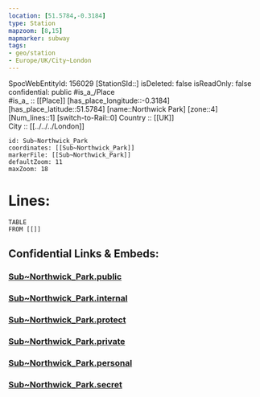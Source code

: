 ```yaml
---
location: [51.5784,-0.3184] 
type: Station 
mapzoom: [8,15] 
mapmarker: subway 
tags:
- geo/station
- Europe/UK/City~London
---
```

SpocWebEntityId: 156029
[StationSId::] 
isDeleted: false
isReadOnly: false
confidential: public
#is_a_/Place  
#is_a_ :: [[Place]] 
[has_place_longitude::-0.3184] 
[has_place_latitude::51.5784] 
[name::Northwick Park] 
[zone::4] 
[Num_lines::1] 
[switch-to-Rail::0] 
Country :: [[UK]]  
City :: [[../../../London]]  


```leaflet
id: Sub~Northwick_Park
coordinates: [[Sub~Northwick_Park]] 
markerFile: [[Sub~Northwick_Park]] 
defaultZoom: 11 
maxZoom: 18
```


# Lines: 
```dataview
TABLE 
FROM [[]] 
```


## Confidential Links & Embeds: 

### [Sub~Northwick_Park.public](/_public/\Earth\Continent\Europe\Europe~North\UK\England\Regions~England\London,Greater\cities~GreaterLondon\Underground\StationSub~Northwick_Park.public.md) 

### [Sub~Northwick_Park.internal](/_internal/\Earth\Continent\Europe\Europe~North\UK\England\Regions~England\London,Greater\cities~GreaterLondon\Underground\StationSub~Northwick_Park.internal.md) 

### [Sub~Northwick_Park.protect](/_protect/\Earth\Continent\Europe\Europe~North\UK\England\Regions~England\London,Greater\cities~GreaterLondon\Underground\StationSub~Northwick_Park.protect.md) 

### [Sub~Northwick_Park.private](/_private/\Earth\Continent\Europe\Europe~North\UK\England\Regions~England\London,Greater\cities~GreaterLondon\Underground\StationSub~Northwick_Park.private.md) 

### [Sub~Northwick_Park.personal](/_personal/\Earth\Continent\Europe\Europe~North\UK\England\Regions~England\London,Greater\cities~GreaterLondon\Underground\StationSub~Northwick_Park.personal.md) 

### [Sub~Northwick_Park.secret](/_secret/\Earth\Continent\Europe\Europe~North\UK\England\Regions~England\London,Greater\cities~GreaterLondon\Underground\StationSub~Northwick_Park.secret.md)

